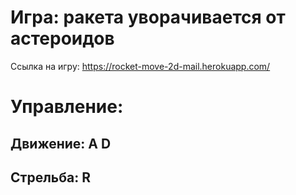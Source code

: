 # Игра: ракета уворачивается от астероидов
Ссылка на игру: https://rocket-move-2d-mail.herokuapp.com/
# Управление:
## Движение: A D
## Стрельба: R

